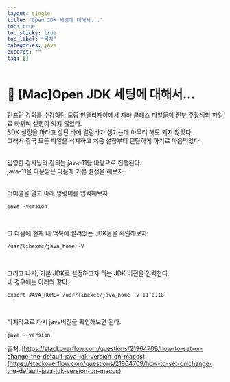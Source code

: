 ```yaml
---
layout: single
title: "Open JDK 세팅에 대해서..."
toc: true
toc_sticky: true
toc_label: "목차"
categories: java
excerpt: ""
tag: []
---
```


# 📘 [Mac]Open JDK 세팅에 대해서...
인프런 강의를 수강하던 도중 인텔리제이에서 자바 클래스 파일들이 전부 주황색의 파일로 바뀌며 실행이 되지 않았다.  
SDK 설정을 하라고 상단 바에 알림바가 생기는데 아무리 해도 되지 않았다..  
그래서 결국 모든 파일을 삭제하고 처음 설정부터 탄탄하게 하기로 마음먹었다.  
<br>

김영한 강사님의 강의는 java-11을 바탕으로 진행된다.  
java-11을 다운받은 다음에 기본 설정을 해보자.  
<br>

터미널을 열고 아래 명령어를 입력해보자.  
```  
java -version
```  
<br>

그 다음에 현재 내 맥북에 깔려있는 JDK들을 확인해보자.  
```
/usr/libexec/java_home -V
```
<br>

그리고 나서, 기본 JDK로 설정하고자 하는 JDK 버전을 입력한다.  
내 경우에는 아래와 같다.  
```
export JAVA_HOME=`/usr/libexec/java_home -v 11.0.18` 
```
<br>

마지막으로 다시 java버전을 확인해보면 된다.  
```
java --version
```

출처: [https://stackoverflow.com/questions/21964709/how-to-set-or-change-the-default-java-jdk-version-on-macos](https://stackoverflow.com/questions/21964709/how-to-set-or-change-the-default-java-jdk-version-on-macos)